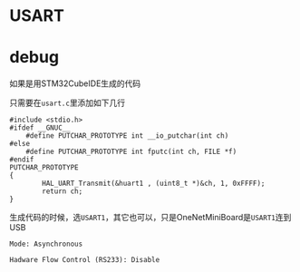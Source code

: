 # USART


# debug

如果是用STM32CubeIDE生成的代码

只需要在`usart.c`里添加如下几行

```
#include <stdio.h>
#ifdef __GNUC__
	#define PUTCHAR_PROTOTYPE int __io_putchar(int ch)
#else
	#define PUTCHAR_PROTOTYPE int fputc(int ch, FILE *f)
#endif
PUTCHAR_PROTOTYPE
{
		HAL_UART_Transmit(&huart1 , (uint8_t *)&ch, 1, 0xFFFF);
		return ch;
}
```

生成代码的时候，选`USART1`，其它也可以，只是OneNetMiniBoard是`USART1`连到USB

`Mode: Asynchronous`

`Hadware Flow Control (RS233): Disable`